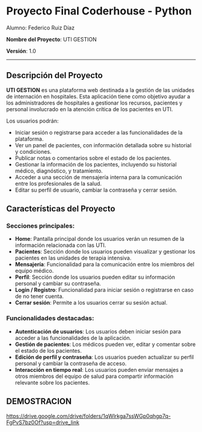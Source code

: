 # Proyecto Final Coderhouse - Python
Alumno: Federico Ruiz Díaz  

**Nombre del Proyecto**: UTI GESTION 

**Versión**: 1.0

---

## Descripción del Proyecto

**UTI GESTION** es una plataforma web destinada a la gestión de las unidades de internación en hospitales. Esta aplicación tiene como objetivo ayudar a los administradores de hospitales a gestionar los recursos, pacientes y personal involucrado en la atención crítica de los pacientes en UTI.

Los usuarios podrán:

- Iniciar sesión o registrarse para acceder a las funcionalidades de la plataforma.
- Ver un panel de pacientes, con información detallada sobre su historial y condiciones.
- Publicar notas o comentarios sobre el estado de los pacientes.
- Gestionar la información de los pacientes, incluyendo su historial médico, diagnóstico, y tratamiento.
- Acceder a una sección de mensajería interna para la comunicación entre los profesionales de la salud.
- Editar su perfil de usuario, cambiar la contraseña y cerrar sesión.


## Características del Proyecto

### Secciones principales:
- **Home**: Pantalla principal donde los usuarios verán un resumen de la información relacionada con las UTI.
- **Pacientes**: Sección donde los usuarios pueden visualizar y gestionar los pacientes en las unidades de terapia intensiva.
- **Mensajería**: Funcionalidad para la comunicación entre los miembros del equipo médico.
- **Perfil**: Sección donde los usuarios pueden editar su información personal y cambiar su contraseña.
- **Login / Registro**: Funcionalidad para iniciar sesión o registrarse en caso de no tener cuenta.
- **Cerrar sesión**: Permite a los usuarios cerrar su sesión actual.

### Funcionalidades destacadas:
- **Autenticación de usuarios**: Los usuarios deben iniciar sesión para acceder a las funcionalidades de la aplicación.
- **Gestión de pacientes**: Los médicos pueden ver, editar y comentar sobre el estado de los pacientes.
- **Edición de perfil y contraseña**: Los usuarios pueden actualizar su perfil personal y cambiar la contraseña de acceso.
- **Interacción en tiempo real**: Los usuarios pueden enviar mensajes a otros miembros del equipo de salud para compartir información relevante sobre los pacientes.

## DEMOSTRACION

https://drive.google.com/drive/folders/1qWlrkga7ssWGp0qhgp7q-FgPvS7bz0Of?usp=drive_link
